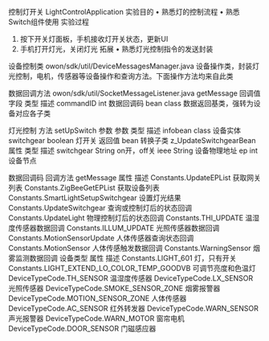 控制灯开关
LightControlApplication
实验目的
•	熟悉灯的控制流程
•	熟悉Switch组件使用
实验过程
1.	按下开关灯面板，手机接收灯开关状态，更新UI
2.	手机打开灯光，关闭灯光
拓展
•	熟悉灯光控制指令的发送封装


设备控制类
owon/sdk/util/DeviceMessagesManager.java
设备操作类，封装灯光控制，电机，传感器等设备操作和查询方法。下面操作方法均来自此类


数据回调方法
owon/sdk/util/SocketMessageListener.java getMessage
回调值
字段	类型	描述
commandID	int	数据回调码
bean	class	数据返回基类，强转为设备对应各子类


灯光控制
方法
setUpSwitch
参数
参数	类型	描述
infobean	class	设备实体
switchgear	boolean	灯开关
返回值
bean 转换子类 z_UpdateSwitchgearBean
属性	类型	描述
switchgear	String	on开，off关
ieee	String	设备物理地址
ep	int	设备节点



数据回调码
回调方法
getMessage
属性	描述
Constants.UpdateEPList	获取网关列表
Constants.ZigBeeGetEPList	获取设备列表
Constants.SmartLightSetupSwitchgear	设置灯光结果
Constants.UpdateSwitchgear	查询或控制灯后的状态回调
Constants.UpdateLight	物理控制灯后的状态回调
Constants.THI_UPDATE	温湿度传感器数据回调
Constants.ILLUM_UPDATE	光照传感器数据回调
Constants.MotionSensorUpdate	人体传感器查询状态回调
Constants.MotionSensor	人体传感触发数据回调
Constants.WarningSensor	烟雾监测数据回调
设备类型
属性	描述
Constants.LIGHT_601	灯，只有开关
Constants.LIGHT_EXTEND_LO_COLOR_TEMP_GOODVB	可调节亮度和色温灯
DeviceTypeCode.TH_SENSOR	温湿度传感器
DeviceTypeCode.LX_SENSOR	光照传感器
DeviceTypeCode.SMOKE_SENSOR_ZONE	烟雾报警器
DeviceTypeCode.MOTION_SENSOR_ZONE	人体传感器
DeviceTypeCode.AC_SENSOR	红外转发器
DeviceTypeCode.WARN_SENSOR	声光报警器
DeviceTypeCode.WARN_MOTOR	窗帘电机
DeviceTypeCode.DOOR_SENSOR	门磁感应器

